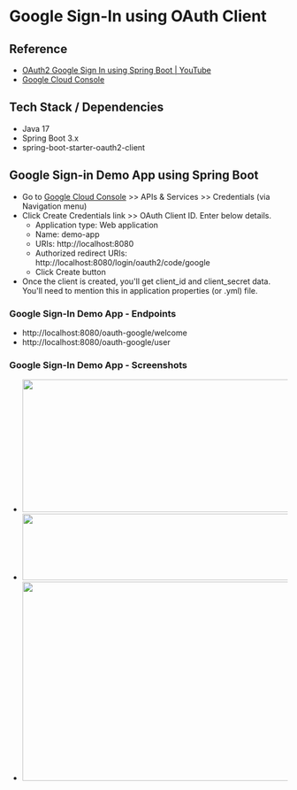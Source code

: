 # Google Sign-In using OAuth Client

## Reference
* [OAuth2 Google Sign In using Spring Boot | YouTube](https://www.youtube.com/watch?v=qcz2jBLNOtc)
* [Google Cloud Console](https://console.cloud.google.com/)

## Tech Stack / Dependencies
* Java 17
* Spring Boot 3.x
* spring-boot-starter-oauth2-client

## Google Sign-in Demo App using Spring Boot
* Go to [Google Cloud Console](https://console.cloud.google.com/) >> APIs & Services >> Credentials (via Navigation menu)
* Click Create Credentials link >> OAuth Client ID. Enter below details.
    * Application type: Web application
    * Name: demo-app
    * URIs: http://localhost:8080
    * Authorized redirect URIs: http://localhost:8080/login/oauth2/code/google
    * Click Create button
* Once the client is created, you'll get client_id and client_secret data. You'll need to mention this in application properties (or .yml) file.

### Google Sign-In Demo App - Endpoints
* http://localhost:8080/oauth-google/welcome
* http://localhost:8080/oauth-google/user

### Google Sign-In Demo App - Screenshots
* <img src="https://github.com/navrwork/spring-security/assets/149756645/b630ad1a-aca6-4733-bea6-a5d25529f6b2" height="240" width="720" />
* <img src="https://github.com/navrwork/spring-security/assets/149756645/f1768918-8c3f-4f02-a1a8-d58625f3ee7c" height="120" width="720" />
* <img src="https://github.com/navrwork/spring-security/assets/149756645/1eb88386-16a3-4ddf-9983-451ac7ba8338" height="360" width="720" />



